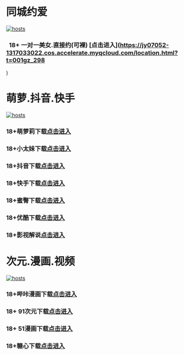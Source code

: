 # 同城约爱
[](#聊天)
[![hosts](https://guag2.github.io/image/ha1.jpg)](#22-如何修改hosts)
###    18+ 一对一美女.直接约(可裸) [点击进入](https://jy07052-1317033022.cos.accelerate.myqcloud.com/location.html?t=001gz_298
)
# 萌萝.抖音.快手
[](#聊天)
[![hosts](https://guag2.github.io/image/ha2.jpg)](#22-如何修改hosts)
### 18+萌萝莉下载[点击进入](https://l1wui5zo24o.top/?channel_code=MIM07BG)
### 18+小太妹下载[点击进入](https://xm.epvjjtbaj.top/?channel_code=MIM03BG)
### 18+抖音下载[点击进入](https://dy.3ef2enftj.top/?channel_code=MIM05BG1)
### 18+快手下载[点击进入](https://tt.xtixnzncr.top/?channel_code=MIM04BG1)
### 18+蜜臀下载[点击进入](https://m18.3zjlzrtnk.top/?channel_code=MIM18BGG)
### 18+优酷下载[点击进入](https://yk.9qjkm5fxi.top/?channel_code=MIM13BG)
### 18+影视解说[点击进入](https://sgp.ix9bv5h1doq.top?channel_code=MIM17BG2)
# 次元.漫画.视频
[](#聊天)
[![hosts](https://guag2.github.io/image/ha3.jpg)](#22-如何修改hosts)
### 18+哔咔漫画下载[点击进入](https://bkorbee6.com?ch=oebg21bk)
### 18+ 91次元下载[点击进入](https://91yvx6bv.com/?ch=oebg21cy)
### 18+ 51漫画下载[点击进入](https://cnbdd6e6.com/?_c=oebg21mh)
### 18+糖心下载[点击进入](https://txn8qv8l.com/?_c=oebg31tx)

